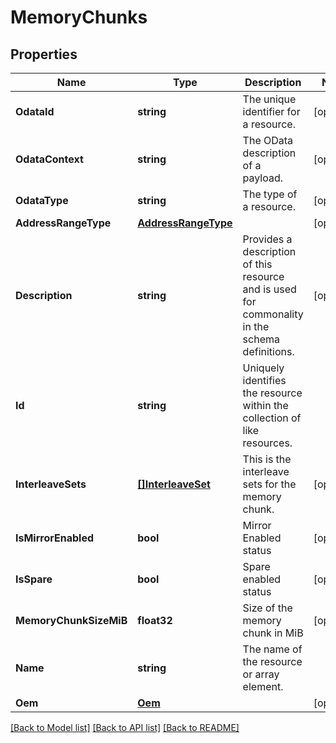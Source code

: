# MemoryChunks

## Properties
Name | Type | Description | Notes
------------ | ------------- | ------------- | -------------
**OdataId** | **string** | The unique identifier for a resource. | [optional] 
**OdataContext** | **string** | The OData description of a payload. | [optional] 
**OdataType** | **string** | The type of a resource. | [optional] 
**AddressRangeType** | [**AddressRangeType**](AddressRangeType.md) |  | [optional] 
**Description** | **string** | Provides a description of this resource and is used for commonality  in the schema definitions. | [optional] 
**Id** | **string** | Uniquely identifies the resource within the collection of like resources. | 
**InterleaveSets** | [**[]InterleaveSet**](InterleaveSet.md) | This is the interleave sets for the memory chunk. | [optional] 
**IsMirrorEnabled** | **bool** | Mirror Enabled status | [optional] 
**IsSpare** | **bool** | Spare enabled status | [optional] 
**MemoryChunkSizeMiB** | **float32** | Size of the memory chunk in MiB | [optional] 
**Name** | **string** | The name of the resource or array element. | 
**Oem** | [**Oem**](Oem.md) |  | [optional] 

[[Back to Model list]](../README.md#documentation-for-models) [[Back to API list]](../README.md#documentation-for-api-endpoints) [[Back to README]](../README.md)


